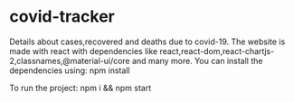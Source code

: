 # covid-tracker
Details about cases,recovered and deaths due to covid-19.
The website is made with react with dependencies like react,react-dom,react-chartjs-2,classnames,@material-ui/core and many more.
You can install the dependencies using:
npm install <dependency name>

To run the project:
npm i && npm start
